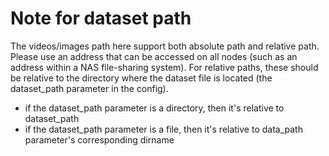 # Note for dataset path

The videos/images path here support both absolute path and relative path.
Please use an address that can be accessed on all nodes (such as an address within a NAS file-sharing system).
For relative paths, these should be relative to the directory where the dataset file is located (the dataset_path parameter in the config).
 - if the dataset_path parameter is a directory, then it's relative to dataset_path
 - if the dataset_path parameter is a file, then it's relative to data_path parameter's corresponding dirname
